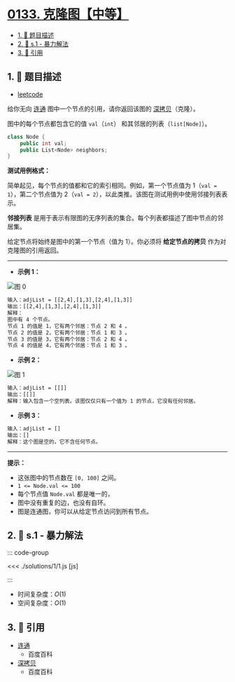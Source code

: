# [0133. 克隆图【中等】](https://github.com/tnotesjs/TNotes.leetcode/tree/main/notes/0133.%20%E5%85%8B%E9%9A%86%E5%9B%BE%E3%80%90%E4%B8%AD%E7%AD%89%E3%80%91)

<!-- region:toc -->

- [1. 📝 题目描述](#1--题目描述)
- [2. 🎯 s.1 - 暴力解法](#2--s1---暴力解法)
- [3. 🔗 引用](#3--引用)

<!-- endregion:toc -->

## 1. 📝 题目描述

- [leetcode](https://leetcode.cn/problems/clone-graph/)

给你无向 [连通][1] 图中一个节点的引用，请你返回该图的 [深拷贝][2]（克隆）。

图中的每个节点都包含它的值 `val`（`int`） 和其邻居的列表（`list[Node]`）。

```c++
class Node {
    public int val;
    public List<Node> neighbors;
}
```

**测试用例格式：**

简单起见，每个节点的值都和它的索引相同。例如，第一个节点值为 1（`val = 1`），第二个节点值为 2（`val = 2`），以此类推。该图在测试用例中使用邻接列表表示。

**邻接列表** 是用于表示有限图的无序列表的集合。每个列表都描述了图中节点的邻居集。

给定节点将始终是图中的第一个节点（值为 1）。你必须将 **给定节点的拷贝** 作为对克隆图的引用返回。

---

- **示例 1：**

![图 0](https://cdn.jsdelivr.net/gh/tnotesjs/imgs@main/2025-09-10-20-56-36.png)

```txt
输入：adjList = [[2,4],[1,3],[2,4],[1,3]]
输出：[[2,4],[1,3],[2,4],[1,3]]
解释：
图中有 4 个节点。
节点 1 的值是 1，它有两个邻居：节点 2 和 4 。
节点 2 的值是 2，它有两个邻居：节点 1 和 3 。
节点 3 的值是 3，它有两个邻居：节点 2 和 4 。
节点 4 的值是 4，它有两个邻居：节点 1 和 3 。
```

- **示例 2：**

![图 1](https://cdn.jsdelivr.net/gh/tnotesjs/imgs@main/2025-09-10-20-56-43.png)

```txt
输入：adjList = [[]]
输出：[[]]
解释：输入包含一个空列表。该图仅仅只有一个值为 1 的节点，它没有任何邻居。
```

- **示例 3：**

```txt
输入：adjList = []
输出：[]
解释：这个图是空的，它不含任何节点。
```

---

**提示：**

- 这张图中的节点数在 `[0, 100]` 之间。
- `1 <= Node.val <= 100`
- 每个节点值 `Node.val` 都是唯一的，
- 图中没有重复的边，也没有自环。
- 图是连通图，你可以从给定节点访问到所有节点。

## 2. 🎯 s.1 - 暴力解法

::: code-group

<<< ./solutions/1/1.js [js]

:::

- 时间复杂度：$O(1)$
- 空间复杂度：$O(1)$

## 3. 🔗 引用

- [连通][1]
  - 百度百科
- [深拷贝][2]
  - 百度百科

[1]: https://baike.baidu.com/item/连通图/6460995?fr=aladdin
[2]: https://baike.baidu.com/item/深拷贝/22785317?fr=aladdin
